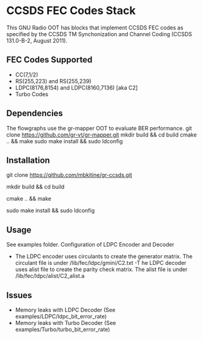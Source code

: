 # CCSDS FEC Codes Stack
This GNU Radio OOT has blocks that implement CCSDS FEC codes as specified by the CCSDS TM Synchonization and Channel Coding 
(CCSDS 131.0-B-2, August 2011).

## FEC Codes Supported
- CC(7,1/2)
- RS(255,223) and RS(255,239)
- LDPC(8176,8154) and LDPC(8160,7136) [aka C2]
- Turbo Codes

## Dependencies
The flowgraphs use the gr-mapper OOT to evaluate BER performance.
git clone https://github.com/gr-vt/gr-mapper.git
mkdir build && cd build
cmake .. && make
sudo make install && sudo ldconfig

## Installation
git clone https://github.com/mbkitine/gr-ccsds.git

mkdir build && cd build

cmake .. && make

sudo make install && sudo ldconfig

## Usage
See examples folder. 
Configuration of LDPC Encoder and Decoder
- The LDPC encoder uses circulants to create the generator matrix. The circulant file is under /lib/fec/ldpc/gmini/C2.txt
-T he LDPC decoder uses alist file to create the parity check matrix. The alist file is under /lib/fec/ldpc/alist/C2_alist.a

## Issues
- Memory leaks with LDPC Decoder (See examples/LDPC/ldpc_bit_error_rate)
- Memory leaks with Turbo Decoder (See examples/Turbo/turbo_bit_error_rate)
